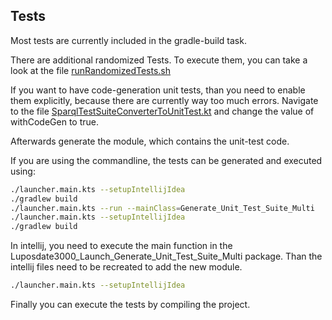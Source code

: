 ## Tests

Most tests are currently included in the gradle-build task.

There are additional randomized Tests.
To execute them, you can take a look at the file [runRandomizedTests.sh](../runRandomizedTests.sh)




If you want to have code-generation unit tests, than you need to enable them explicitly, because there are currently way too much errors.
Navigate to the file
[SparqlTestSuiteConverterToUnitTest.kt](../src/luposdate3000_test/src/commonMain/kotlin/lupos/test/SparqlTestSuiteConverterToUnitTest.kt)
and change the value of withCodeGen to true.

Afterwards generate the module, which contains the unit-test code.

If you are using the commandline, the tests can be generated and executed using:

```bash
./launcher.main.kts --setupIntellijIdea
./gradlew build
./launcher.main.kts --run --mainClass=Generate_Unit_Test_Suite_Multi
./launcher.main.kts --setupIntellijIdea
./gradlew build
```

In intellij, you need to execute the main function in the Luposdate3000_Launch_Generate_Unit_Test_Suite_Multi package.
Than the intellij files need to be recreated to add the new module.

```bash
./launcher.main.kts --setupIntellijIdea
```

Finally you can execute the tests by compiling the project.
